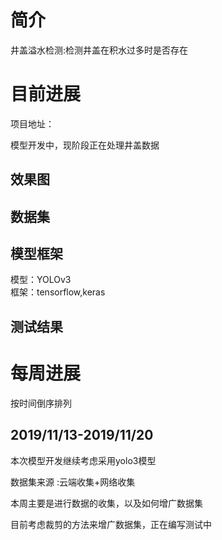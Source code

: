 # 简介

井盖溢水检测:检测井盖在积水过多时是否存在

# 目前进展

项目地址：

模型开发中，现阶段正在处理井盖数据

## 效果图

## 数据集



## 模型框架

模型：YOLOv3   
框架：tensorflow,keras

## 测试结果



# 每周进展

按时间倒序排列

## 2019/11/13-2019/11/20

本次模型开发继续考虑采用yolo3模型 

 数据集来源 :云端收集+网络收集

本周主要是进行数据的收集，以及如何增广数据集

目前考虑裁剪的方法来增广数据集，正在编写测试中

